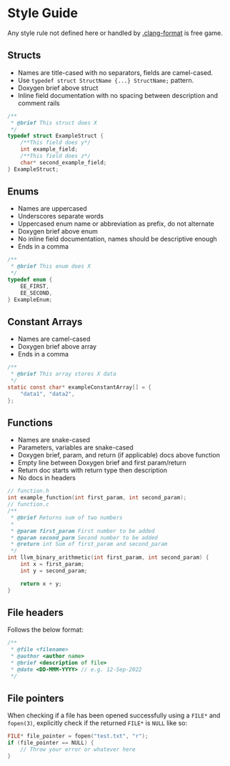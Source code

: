 # Style Guide

Any style rule not defined here or handled by [.clang-format](./.clang-format) is free game.

## Structs

- Names are title-cased with no separators, fields are camel-cased. 
- Use `typedef struct StructName {...} StructName;` pattern.
- Doxygen brief above struct
- Inline field documentation with no spacing between description and comment rails

```c
/**
 * @brief This struct does X
 */
typedef struct ExampleStruct {
    /**This field does y*/
    int example_field;
    /**This field does z*/
    char* second_example_field;
} ExampleStruct;
```

## Enums

- Names are uppercased
- Underscores separate words
- Uppercased enum name or abbreviation as prefix, do not alternate
- Doxygen brief above enum
- No inline field documentation, names should be descriptive enough
- Ends in a comma

```c
/**
 * @brief This enum does X
 */
typedef enum {
    EE_FIRST,
    EE_SECOND,
} ExampleEnum;
```

## Constant Arrays

- Names are camel-cased
- Doxygen brief above array
- Ends in a comma

```c
/**
 * @brief This array stores X data
 */
static const char* exampleConstantArray[] = {
    "data1", "data2",
};
```

## Functions

- Names are snake-cased
- Parameters, variables are snake-cased
- Doxygen brief, param, and return (if applicable) docs above function
- Empty line between Doxygen brief and first param/return
- Return doc starts with return type then description
- No docs in headers

```c
// function.h
int example_function(int first_param, int second_param);
// function.c
/**
 * @brief Returns sum of two numbers
 * 
 * @param first_param First number to be added
 * @param second_parm Second number to be added
 * @return int Sum of first_param and second_param
 */
int llvm_binary_arithmetic(int first_param, int second_param) {
    int x = first_param;
    int y = second_param;

    return x + y;
}
```

## File headers

Follows the below format:

```c
/**
 * @file <filename>
 * @author <author name>
 * @brief <description of file>
 * @date <DD-MMM-YYYY> // e.g. 12-Sep-2022
 */
```

## File pointers

When checking if a file has been opened successfully using a `FILE*` and `fopen(3)`, explicitly check if the returned `FILE*` is `NULL` like so:

```c
FILE* file_pointer = fopen("test.txt", "r");
if (file_pointer == NULL) {
    // Throw your error or whatever here
} 